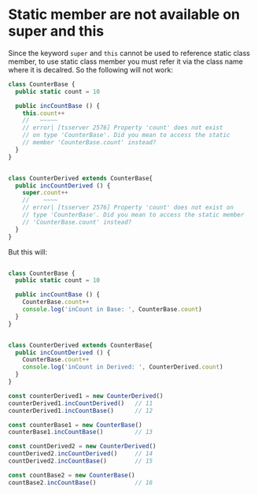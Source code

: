 # Static member are not available on super and this

Since the keyword `super` and `this` cannot be used to reference static class member, to use static class member you must refer it via the class name where it is decalred.  So the following will not work:  

```typescript
class CounterBase {
  public static count = 10

  public incCountBase () {
    this.count++
    //   ~~~~~
    // error| [tsserver 2576] Property 'count' does not exist
    // on type 'CounterBase'. Did you mean to access the static
    // member 'CounterBase.count' instead?
  }
}


class CounterDerived extends CounterBase{
  public incCountDerived () {
    super.count++
    //    ~~~~
    // error| [tsserver 2576] Property 'count' does not exist on
    // type 'CounterBase'. Did you mean to access the static member
    // 'CounterBase.count' instead?
  }
}
```

But this will: 

```typescript

class CounterBase {
  public static count = 10

  public incCountBase () {
    CounterBase.count++
    console.log('inCount in Base: ', CounterBase.count)
  }
}


class CounterDerived extends CounterBase{
  public incCountDerived () {
    CounterBase.count++
    console.log('inCount in Derived: ', CounterDerived.count)
  }
}

const counterDerived1 = new CounterDerived()
counterDerived1.incCountDerived()   // 11
counterDerived1.incCountBase()      // 12

const counterBase1 = new CounterBase()
counterBase1.incCountBase()         // 13

const countDerived2 = new CounterDerived()
countDerived2.incCountDerived()     // 14
countDerived2.incCountBase()        // 15

const countBase2 = new CounterBase()
countBase2.incCountBase()           // 16
```

